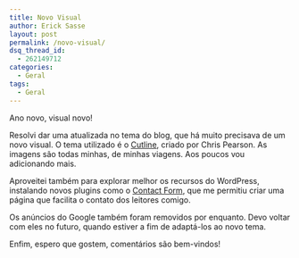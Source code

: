 ```yaml
---
title: Novo Visual
author: Erick Sasse
layout: post
permalink: /novo-visual/
dsq_thread_id:
  - 262149712
categories:
  - Geral
tags:
  - Geral
---
```

Ano novo, visual novo!

Resolvi dar uma atualizada no tema do blog, que há muito precisava de um novo visual. O tema utilizado é o [Cutline][1], criado por Chris Pearson. As imagens são todas minhas,&nbsp;de minhas viagens. Aos poucos vou adicionando mais.

Aproveitei também para explorar melhor os recursos do WordPress, instalando novos plugins como o [Contact Form][2], que me permitiu criar uma página que facilita o contato dos leitores comigo.

Os anúncios do Google também foram removidos por enquanto. Devo voltar com eles no futuro, quando estiver a fim de adaptá-los ao novo tema.

Enfim, espero que gostem, comentários são bem-vindos!

 [1]: http://cutline.tubetorial.com/
 [2]: http://ryanduff.net/projects/wp-contactform/